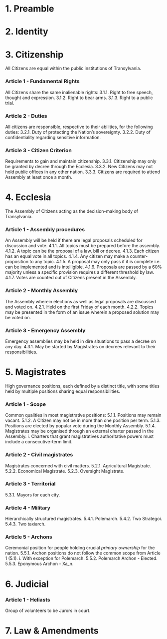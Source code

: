 # 1. Preamble
# 2. Identity
# 3. Citizenship
All Citizens are equal within the public institutions of Transylvania.
### Article 1 - Fundamental Rights
All Citizens share the same inalienable rights:
3.1.1. Right to free speech, thought and expression.
3.1.2. Right to bear arms.
3.1.3. Right to a public trial.
### Article 2 - Duties
All citizens are responsible, respective to their abilities, for the following duties:
3.2.1. Duty of protecting the Nation’s sovereignty.
3.2.2. Duty of confidentiality regarding sensitive information.
### Article 3 - Citizen Criterion
Requirements to gain and maintain citizenship.
3.3.1. Citizenship may only be granted by decree through the Ecclesia.
3.3.2. New Citizens may not hold public offices in any other nation.
3.3.3. Citizens are required to attend Assembly at least once a month.
# 4. Ecclesia
The Assembly of Citizens acting as the decision-making body of Transylvania.
### Article 1 - Assembly procedures
An Assembly will be held if there are legal proposals scheduled for discussion and vote.
4.1.1. All topics must be prepared before the assembly.
4.1.2. A topic can be the proposal of a law, bill or decree.
4.1.3. Each citizen has an equal vote in all topics.
4.1.4. Any citizen may make a counter-proposition to any topic.
4.1.5. A proposal may only pass if it is complete i.e. can be implemented and is intelligible.
4.1.6. Proposals are passed by a 60% majority unless a specific provision requires a different threshold by law.
4.1.7. Votes are counted out of Citizens present in the Assembly.
### Article 2 - Monthly Assembly
The Assembly wherein elections as well as legal proposals are discussed and voted on.
4.2.1. Held on the first Friday of each month.
4.2.2. Topics may be presented in the form of an issue wherein a proposed solution may be voted on.
### Article 3 - Emergency Assembly
Emergency assemblies may be held in dire situations to pass a decree on any day.
4.3.1. May be started by Magistrates on decrees relevant to their responsibilities.
# 5. Magistrates
High governance positions, each defined by a distinct title, with some titles held by multiple positions sharing equal responsibilities.
### Article 1 - Scope
Common qualities in most magistrative positions:
5.1.1. Positions may remain vacant.
5.1.2. A Citizen may not be in more than one position per term.
5.1.3. Positions are elected by popular vote during the Monthly Assembly.
5.1.4. Magistrates may be organised through an external charter passed in the Assembly.
	i. Charters that grant magistratives authoritative powers must include a consecutive-term limit.
### Article 2 - Civil magistrates
Magistrates concerned with civil matters.
5.2.1. Agricultural Magistrate.
5.2.2. Economical Magistrate.
5.2.3. Oversight Magistrate.
### Article 3 - Territorial
5.3.1. Mayors for each city.
### Article 4 - Military
Hierarchically structured magistrates.
5.4.1. Polemarch.
5.4.2. Two Strategoi.
5.4.3. Two taxiarch.

### Article 5 - Archons
Ceremonial position for people holding crucial *primary ownership* for the nation.
5.5.1. Archon positions do not follow the common scope from Article 1 (5.1). 
	i. With exception for Polemarch.
5.5.2. Polemarch Archon - Elected.
5.5.3. Eponymous Archon - Xa_n.
# 6. Judicial
### Article 1 - Heliasts
Group of volunteers to be Jurors in court.
# 7. Law & Amendments
